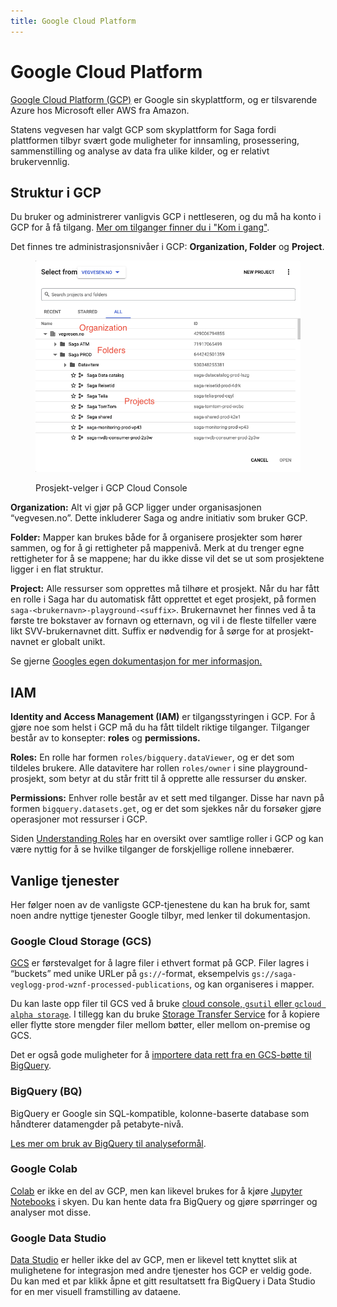 ```yaml
---
title: Google Cloud Platform
---
```


# Google Cloud Platform

[Google Cloud Platform (GCP)](https://cloud.google.com/) er Google sin skyplattform, og er tilsvarende Azure hos Microsoft eller AWS fra Amazon.

Statens vegvesen har valgt GCP som skyplattform for Saga fordi plattformen tilbyr svært gode muligheter for innsamling, prosessering, sammenstilling og analyse av data fra ulike kilder, og er relativt brukervennlig.

## Struktur i GCP

Du bruker og administrerer vanligvis GCP i nettleseren, og du må ha konto i GCP for å få tilgang. [Mer om tilganger finner du i "Kom i gang"](google-cloud-platform/kom-i-gang).

Det finnes tre administrasjonsnivåer i GCP: **Organization, Folder** og **Project**.

<figure>

![Skjermbilde av Google cloud platform sin struktur](img/gcp-struktur.png)

<figcaption>Prosjekt-velger i GCP Cloud Console</figcaption>
</figure>

**Organization:** Alt vi gjør på GCP ligger under organisasjonen “vegvesen.no”. Dette inkluderer Saga og andre initiativ som bruker GCP.

**Folder:** Mapper kan brukes både for å organisere prosjekter som hører sammen, og for å gi rettigheter på mappenivå. Merk at du trenger egne rettigheter for å se mappene; har du ikke disse vil det se ut som prosjektene ligger i en flat struktur.

**Project:** Alle ressurser som opprettes må tilhøre et prosjekt. Når du har fått en rolle i Saga har du automatisk fått opprettet et eget prosjekt, på formen `saga-<brukernavn>-playground-<suffix>`. Brukernavnet her finnes ved å ta første tre bokstaver av fornavn og etternavn, og vil i de fleste tilfeller være likt SVV-brukernavnet ditt. Suffix er nødvendig for å sørge for at prosjekt-navnet er globalt unikt.

Se gjerne [Googles egen dokumentasjon for mer informasjon.](https://cloud.google.com/docs/overview)

## IAM

**Identity and Access Management (IAM)** er tilgangsstyringen i GCP. For å gjøre noe som helst i GCP må du ha fått tildelt riktige tilganger. Tilganger består av to konsepter: **roles** og **permissions.**

**Roles:** En rolle har formen `roles/bigquery.dataViewer`, og er det som tildeles brukere. Alle datavitere har rollen `roles/owner` i sine playground-prosjekt, som betyr at du står fritt til å opprette alle ressurser du ønsker.

**Permissions:** Enhver rolle består av et sett med tilganger. Disse har navn på formen `bigquery.datasets.get`, og er det som sjekkes når du forsøker gjøre operasjoner mot ressurser i GCP.

Siden [Understanding Roles](https://cloud.google.com/iam/docs/understanding-roles) har en oversikt over samtlige roller i GCP og kan være nyttig for å se hvilke tilganger de forskjellige rollene innebærer.

## Vanlige tjenester

Her følger noen av de vanligste GCP-tjenestene du kan ha bruk for, samt noen andre nyttige tjenester Google tilbyr, med lenker til dokumentasjon.

### Google Cloud Storage (GCS)

[GCS](https://cloud.google.com/storage/docs/introduction) er førstevalget for å lagre filer i ethvert format på GCP. Filer lagres i “buckets” med unike URLer på `gs://`-format, eksempelvis `gs://saga-veglogg-prod-wznf-processed-publications`, og kan organiseres i mapper.

Du kan laste opp filer til GCS ved å bruke [cloud console, `gsutil` eller `gcloud alpha storage`](https://cloud.google.com/storage/docs/uploading-objects). I tillegg kan du bruke [Storage Transfer Service](https://cloud.google.com/storage-transfer/docs/overview) for å kopiere eller flytte store mengder filer mellom bøtter, eller mellom on-premise og GCS.

Det er også gode muligheter for å [importere data rett fra en GCS-bøtte til BigQuery](https://cloud.google.com/bigquery/docs/loading-data-cloud-storage-csv).

### BigQuery (BQ)

BigQuery er Google sin SQL-kompatible, kolonne-baserte database som håndterer datamengder på petabyte-nivå.

[Les mer om bruk av BigQuery til analyseformål](https://www.notion.so/Analyse-av-store-datamengder-i-BigQuery-ca9b88f9084d4339b31c108abc06eb28).

### Google Colab

[Colab](https://colab.research.google.com/) er ikke en del av GCP, men kan likevel brukes for å kjøre [Jupyter Notebooks](https://jupyter.org/) i skyen. Du kan hente data fra BigQuery og gjøre spørringer og analyser mot disse.

### Google Data Studio

[Data Studio](https://datastudio.google.com/) er heller ikke del av GCP, men er likevel tett knyttet slik at mulighetene for integrasjon med andre tjenester hos GCP er veldig gode. Du kan med et par klikk åpne et gitt resultatsett fra BigQuery i Data Studio for en mer visuell framstilling av dataene.
